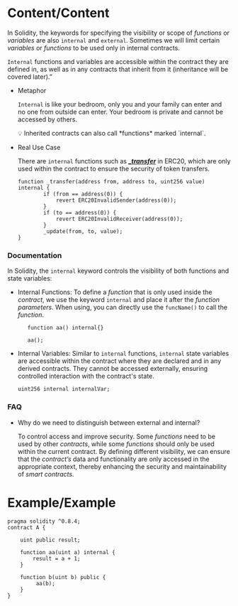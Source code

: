 # Content/Content

In Solidity, the keywords for specifying the visibility or scope of *functions* or *variables* are also `internal` and `external`. Sometimes we will limit certain *variables* or *functions* to be used only in internal contracts.

`Internal` functions and variables are accessible within the contract they are defined in, as well as in any contracts that inherit from it (inheritance will be covered later).”

- Metaphor
    
    `Internal` is like your bedroom, only you and your family can enter and no one from outside can enter. Your bedroom is private and cannot be accessed by others.
    
    <aside>
    💡 Inherited contracts can also call *functions* marked `internal`.
    
    </aside>
    
- Real Use Case
    
    There are `internal` functions such as ***[_transfer](https://github.com/OpenZeppelin/openzeppelin-contracts/blob/8186c07a83c09046c6fbaa90a035ee47e4d7d785/contracts/token/ERC20/ERC20.sol#L228)*** in ERC20, which are only used within the contract to ensure the security of token transfers.
    
    ```solidity
    function _transfer(address from, address to, uint256 value) internal {
            if (from == address(0)) {
                revert ERC20InvalidSender(address(0));
            }
            if (to == address(0)) {
                revert ERC20InvalidReceiver(address(0));
            }
            _update(from, to, value);
    }
    ```
    

### Documentation

In Solidity, the `internal` keyword controls the visibility of both functions and state variables:

- Internal Functions: To define a *function* that is only used inside the *contract*, we use the keyword `internal` and place it after the *function parameters*. When using, you can directly use the `funcName()` to call the *function*.
    
    ```solidity
       function aa() internal{}
    
       aa();
    ```
    
- Internal Variables: Similar to `internal` functions, `internal` state variables are accessible within the contract where they are declared and in any derived contracts. They cannot be accessed externally, ensuring controlled interaction with the contract's state.
    
    ```solidity
    uint256 internal internalVar;
    ```
    

### **FAQ**

- Why do we need to distinguish between external and internal?
    
    To control access and improve security. Some *functions* need to be used by other *contracts*, while some *functions* should only be used within the current contract. By defining different visibility, we can ensure that the *contract’s* data and functionality are only accessed in the appropriate context, thereby enhancing the security and maintainability of *smart contracts*.
    

# Example/Example

```solidity
pragma solidity ^0.8.4;
contract A {

    uint public result;

    function aa(uint a) internal {
        result = a + 1;
    }

    function b(uint b) public {
         aa(b);
    }
}
```

